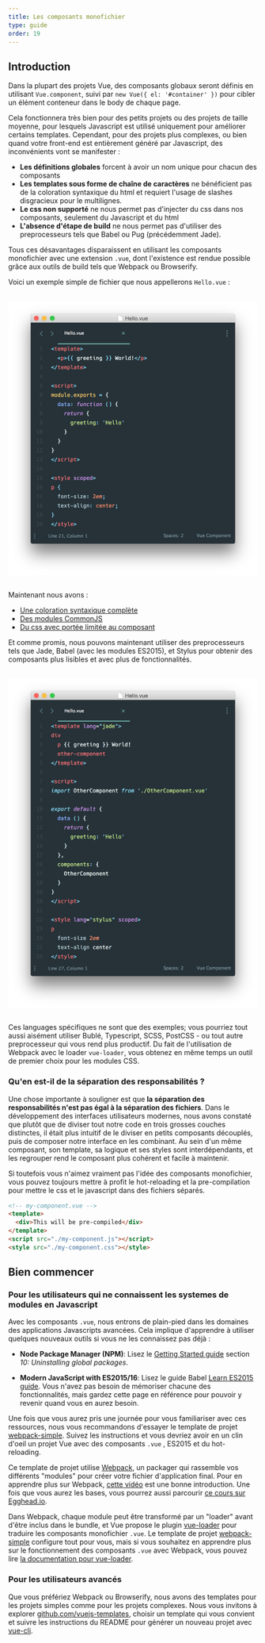 ```yaml
---
title: Les composants monofichier
type: guide
order: 19
---
```


## Introduction

Dans la plupart des projets Vue, des composants globaux seront définis en utilisant `Vue.component`, suivi par `new Vue({ el: '#container' })` pour cibler un élément conteneur dans le body de chaque page.

Cela fonctionnera très bien pour des petits projets ou des projets de taille moyenne, pour lesquels Javascript est utilisé uniquement pour améliorer certains templates. Cependant, pour des projets plus complexes, ou bien quand votre front-end est entièrement généré par Javascript, des inconvénients vont se manifester :

- **Les définitions globales** forcent à avoir un nom unique pour chacun des composants
- **Les templates sous forme de chaîne de caractères** ne bénéficient pas de la coloration syntaxique du html et requiert l'usage de slashes disgracieux pour le multilignes.
- **Le css non supporté** ne nous permet pas d'injecter du css dans nos composants, seulement du Javascript et du html
- **L'absence d'étape de build** ne nous permet pas d'utiliser des preprocesseurs tels que Babel ou Pug (précédemment Jade).


Tous ces désavantages disparaissent en utilisant les composants monofichier avec une extension `.vue`, dont l'existence est rendue possible grâce aux outils de build tels que Webpack ou Browserify.

Voici un exemple simple de fichier que nous appellerons `Hello.vue` :

<img src="/images/vue-component.png" style="display: block; margin: 30px auto">

Maintenant nous avons :

- [Une coloration syntaxique complète](https://github.com/vuejs/awesome-vue#syntax-highlighting)
- [Des modules CommonJS](https://webpack.github.io/docs/commonjs.html)
- [Du css avec portée limitée au composant](https://github.com/vuejs/vue-loader/blob/master/docs/en/features/scoped-css.md)

Et comme promis, nous pouvons maintenant utiliser des preprocesseurs tels que Jade, Babel (avec les modules ES2015), et Stylus pour obtenir des composants plus lisibles et avec plus de fonctionnalités.

<img src="/images/vue-component-with-preprocessors.png" style="display: block; margin: 30px auto">

Ces languages spécifiques ne sont que des exemples; vous pourriez tout aussi aisément utiliser Bublé, Typescript, SCSS, PostCSS - ou tout autre preprocesseur qui vous rend plus productif. Du fait de l'utilisation de Webpack avec le loader `vue-loader`, vous obtenez en même temps un outil de premier choix pour les modules CSS.

### Qu'en est-il de la séparation des responsabilités ?

Une chose importante à souligner est que **la séparation des responsabilités n'est pas égal à la séparation des fichiers**. Dans le développement des interfaces utilisateurs modernes, nous avons constaté que plutôt que de diviser tout notre code en trois grosses couches distinctes, il était plus intuitif de le diviser en petits composants découplés, puis de composer notre interface en les combinant. Au sein d'un même composant, son template, sa logique et ses styles sont interdépendants, et les regrouper rend le composant plus cohérent et facile à maintenir.

Si toutefois vous n'aimez vraiment pas l'idée des composants monofichier, vous pouvez toujours mettre à profit le hot-reloading et la pre-compilation pour mettre le css et le javascript dans des fichiers séparés.


``` html
<!-- my-component.vue -->
<template>
  <div>This will be pre-compiled</div>
</template>
<script src="./my-component.js"></script>
<style src="./my-component.css"></style>
```

## Bien commencer

### Pour les utilisateurs qui ne connaissent les systemes de modules en Javascript

Avec les composants `.vue`, nous entrons de plain-pied dans les domaines des applications Javascripts avancées. Cela implique d'apprendre à utiliser quelques nouveaux outils si vous ne les connaissez pas déjà :

- **Node Package Manager (NPM)**: Lisez le [Getting Started guide](https://docs.npmjs.com/getting-started/what-is-npm) section _10: Uninstalling global packages_.

- **Modern JavaScript with ES2015/16**: Lisez le guide Babel [Learn ES2015 guide](https://babeljs.io/docs/learn-es2015/). Vous n'avez pas besoin de mémoriser chacune des fonctionnalités, mais gardez cette page en référence pour pouvoir y revenir quand vous en aurez besoin.

Une fois que vous aurez pris une journée pour vous familiariser avec ces ressources, nous vous recommandons d'essayer le template de projet [webpack-simple](https://github.com/vuejs-templates/webpack-simple). Suivez les instructions et vous devriez avoir en un clin d'oeil un projet Vue avec des composants `.vue` , ES2015 et du hot-reloading.

Ce template de projet utilise [Webpack](https://webpack.github.io/), un packager qui rassemble vos différents "modules" pour créer votre fichier d'application final. Pour en apprendre plus sur Webpack, [cette vidéo](https://www.youtube.com/watch?v=WQue1AN93YU) est une bonne introduction. Une fois que vous aurez les bases, vous pourrez aussi parcourir [ce cours sur Egghead.io](https://egghead.io/courses/using-webpack-for-production-javascript-applications).

Dans Webpack, chaque module peut être transformé par un "loader" avant d'être inclus dans le bundle, et Vue propose le plugin [vue-loader](https://github.com/vuejs/vue-loader) pour traduire les composants monofichier `.vue`. Le template de projet [webpack-simple](https://github.com/vuejs-templates/webpack-simple) configure tout pour vous, mais si vous souhaitez en apprendre plus sur le fonctionnement des composants `.vue` avec Webpack, vous pouvez lire [la documentation pour vue-loader](https://vue-loader.vuejs.org).

### Pour les utilisateurs avancés

Que vous préfériez Webpack ou Browserify, nous avons des templates pour les projets simples comme pour les projets complexes. Nous vous invitons à explorer [github.com/vuejs-templates](https://github.com/vuejs-templates), choisir un template qui vous convient et suivre les instructions du README pour générer un nouveau projet avec [vue-cli](https://github.com/vuejs/vue-cli).

